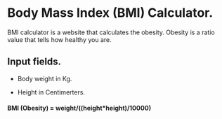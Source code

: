 # Body Mass Index (BMI) Calculator.
BMI calculator is a website that calculates the obesity. Obesity is a ratio value that tells how healthy you are.
## Input fields.
- Body weight in Kg.

- Height in Centimerters.

#### BMI (Obesity) = weight/((height*height)/10000)